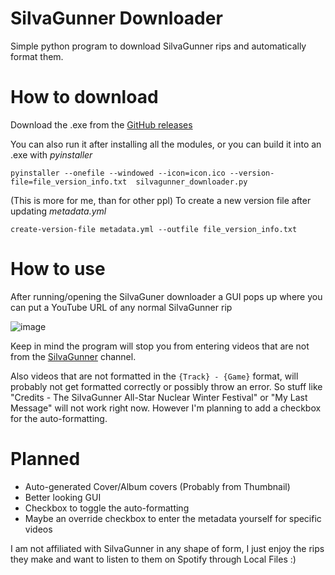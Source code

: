 # SilvaGunner Downloader
Simple python program to download SilvaGunner rips and automatically format them.

# How to download

Download the .exe from the [GitHub releases]("")

You can also run it after installing all the modules, or you can build it into an .exe with *pyinstaller*

```console
pyinstaller --onefile --windowed --icon=icon.ico --version-file=file_version_info.txt  silvagunner_downloader.py
```

(This is more for me, than for other ppl)
To create a new version file after updating *metadata.yml*
```console
create-version-file metadata.yml --outfile file_version_info.txt 
```

# How to use

After running/opening the SilvaGuner downloader a GUI pops up where you can put a YouTube URL of any normal SilvaGunner rip


![image](https://user-images.githubusercontent.com/71491435/226747888-146fd923-524e-4efc-9540-65a1a56883a0.png)

Keep in mind the program will stop you from entering videos that are not from the [SilvaGunner]("https://www.youtube.com/@SiIvaGunner") channel.

Also videos that are not formatted in the ``{Track} - {Game}`` format, will probably not get formatted correctly or possibly throw an error. So stuff like "Credits - The SiIvaGunner All-Star Nuclear Winter Festival" or "My Last Message" will not work right now. However I'm planning to add a checkbox for the auto-formatting.

# Planned
- Auto-generated Cover/Album covers (Probably from Thumbnail)
- Better looking GUI
- Checkbox to toggle the auto-formatting
- Maybe an override checkbox to enter the metadata yourself for specific videos

I am not affiliated with SilvaGunner in any shape of form, I just enjoy the rips they make and want to listen to them on Spotify through Local Files :)
